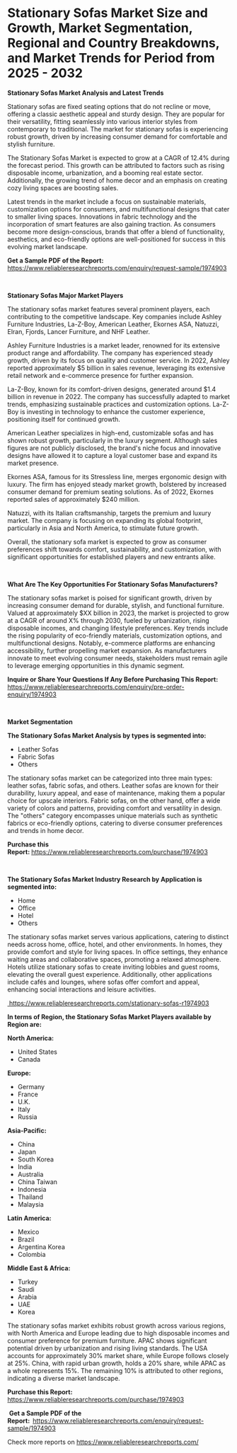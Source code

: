 <p><h1>Stationary Sofas Market Size and Growth, Market Segmentation, Regional and Country Breakdowns, and Market Trends for Period from 2025 -  2032</h1></p><p><strong>Stationary Sofas Market Analysis and Latest Trends</strong></p>
<p><p>Stationary sofas are fixed seating options that do not recline or move, offering a classic aesthetic appeal and sturdy design. They are popular for their versatility, fitting seamlessly into various interior styles from contemporary to traditional. The market for stationary sofas is experiencing robust growth, driven by increasing consumer demand for comfortable and stylish furniture. </p><p>The Stationary Sofas Market is expected to grow at a CAGR of 12.4% during the forecast period. This growth can be attributed to factors such as rising disposable income, urbanization, and a booming real estate sector. Additionally, the growing trend of home decor and an emphasis on creating cozy living spaces are boosting sales. </p><p>Latest trends in the market include a focus on sustainable materials, customization options for consumers, and multifunctional designs that cater to smaller living spaces. Innovations in fabric technology and the incorporation of smart features are also gaining traction. As consumers become more design-conscious, brands that offer a blend of functionality, aesthetics, and eco-friendly options are well-positioned for success in this evolving market landscape.</p></p>
<p><strong>Get a Sample PDF of the Report:&nbsp;</strong> <a href="https://www.reliableresearchreports.com/enquiry/request-sample/1974903?utm_campaign=2328&utm_medium=2&utm_source=Github&utm_content=ia&utm_term=08022025&utm_id=stationary-sofas">https://www.reliableresearchreports.com/enquiry/request-sample/1974903</a></p>
<p>&nbsp;</p>
<p><strong>Stationary Sofas Major Market Players</strong></p>
<p><p>The stationary sofas market features several prominent players, each contributing to the competitive landscape. Key companies include Ashley Furniture Industries, La-Z-Boy, American Leather, Ekornes ASA, Natuzzi, Elran, Fjords, Lancer Furniture, and NHF Leather.</p><p>Ashley Furniture Industries is a market leader, renowned for its extensive product range and affordability. The company has experienced steady growth, driven by its focus on quality and customer service. In 2022, Ashley reported approximately $5 billion in sales revenue, leveraging its extensive retail network and e-commerce presence for further expansion.</p><p>La-Z-Boy, known for its comfort-driven designs, generated around $1.4 billion in revenue in 2022. The company has successfully adapted to market trends, emphasizing sustainable practices and customization options. La-Z-Boy is investing in technology to enhance the customer experience, positioning itself for continued growth.</p><p>American Leather specializes in high-end, customizable sofas and has shown robust growth, particularly in the luxury segment. Although sales figures are not publicly disclosed, the brand's niche focus and innovative designs have allowed it to capture a loyal customer base and expand its market presence.</p><p>Ekornes ASA, famous for its Stressless line, merges ergonomic design with luxury. The firm has enjoyed steady market growth, bolstered by increased consumer demand for premium seating solutions. As of 2022, Ekornes reported sales of approximately $240 million.</p><p>Natuzzi, with its Italian craftsmanship, targets the premium and luxury market. The company is focusing on expanding its global footprint, particularly in Asia and North America, to stimulate future growth.</p><p>Overall, the stationary sofa market is expected to grow as consumer preferences shift towards comfort, sustainability, and customization, with significant opportunities for established players and new entrants alike.</p></p>
<p>&nbsp;</p>
<p><strong>What Are The Key Opportunities For Stationary Sofas Manufacturers?</strong></p>
<p><p>The stationary sofas market is poised for significant growth, driven by increasing consumer demand for durable, stylish, and functional furniture. Valued at approximately $XX billion in 2023, the market is projected to grow at a CAGR of around X% through 2030, fueled by urbanization, rising disposable incomes, and changing lifestyle preferences. Key trends include the rising popularity of eco-friendly materials, customization options, and multifunctional designs. Notably, e-commerce platforms are enhancing accessibility, further propelling market expansion. As manufacturers innovate to meet evolving consumer needs, stakeholders must remain agile to leverage emerging opportunities in this dynamic segment.</p></p>
<p><strong>Inquire or Share Your Questions If Any Before Purchasing This Report:</strong> <a href="https://www.reliableresearchreports.com/enquiry/pre-order-enquiry/1974903?utm_campaign=2328&utm_medium=2&utm_source=Github&utm_content=ia&utm_term=08022025&utm_id=stationary-sofas">https://www.reliableresearchreports.com/enquiry/pre-order-enquiry/1974903</a></p>
<p>&nbsp;</p>
<p><strong>Market Segmentation</strong></p>
<p><strong>The Stationary Sofas Market Analysis by types is segmented into:</strong></p>
<p><ul><li>Leather Sofas</li><li>Fabric Sofas</li><li>Others</li></ul></p>
<p><p>The stationary sofas market can be categorized into three main types: leather sofas, fabric sofas, and others. Leather sofas are known for their durability, luxury appeal, and ease of maintenance, making them a popular choice for upscale interiors. Fabric sofas, on the other hand, offer a wide variety of colors and patterns, providing comfort and versatility in design. The "others" category encompasses unique materials such as synthetic fabrics or eco-friendly options, catering to diverse consumer preferences and trends in home decor.</p></p>
<p><strong>Purchase this Report:&nbsp;</strong><a href="https://www.reliableresearchreports.com/purchase/1974903?utm_campaign=2328&utm_medium=2&utm_source=Github&utm_content=ia&utm_term=08022025&utm_id=stationary-sofas">https://www.reliableresearchreports.com/purchase/1974903</a></p>
<p>&nbsp;</p>
<p><strong>The Stationary Sofas Market Industry Research by Application is segmented into:</strong></p>
<p><ul><li>Home</li><li>Office</li><li>Hotel</li><li>Others</li></ul></p>
<p><p>The stationary sofas market serves various applications, catering to distinct needs across home, office, hotel, and other environments. In homes, they provide comfort and style for living spaces. In office settings, they enhance waiting areas and collaborative spaces, promoting a relaxed atmosphere. Hotels utilize stationary sofas to create inviting lobbies and guest rooms, elevating the overall guest experience. Additionally, other applications include cafés and lounges, where sofas offer comfort and appeal, enhancing social interactions and leisure activities.</p></p>
<p><a href="https://www.reliableresearchreports.com/stationary-sofas-r1974903?utm_campaign=2328&utm_medium=2&utm_source=Github&utm_content=ia&utm_term=08022025&utm_id=stationary-sofas">&nbsp;https://www.reliableresearchreports.com/stationary-sofas-r1974903</a></p>
<p><strong>In terms of Region, the Stationary Sofas Market Players available by Region are:</strong></p>
<p>
    <p> <strong> North America: </strong>
        <ul>
            <li>United States</li>
            <li>Canada</li>
        </ul>
        </p> 
    <p> <strong> Europe: </strong>
        <ul>
            <li>Germany</li>
            <li>France</li>
            <li>U.K.</li>
            <li>Italy</li>
            <li>Russia</li>
        </ul>
        </p> 
    <p> <strong> Asia-Pacific: </strong>
        <ul>
            <li>China</li>
            <li>Japan</li>
            <li>South Korea</li>
            <li>India</li>
            <li>Australia</li>
            <li>China Taiwan</li>
            <li>Indonesia</li>
            <li>Thailand</li>
            <li>Malaysia</li>
        </ul>
        </p> 
    <p> <strong> Latin America: </strong>
        <ul>
            <li>Mexico</li>
            <li>Brazil</li>
            <li>Argentina Korea</li>
            <li>Colombia</li>
        </ul>
        </p> 
    <p> <strong> Middle East & Africa: </strong>
        <ul>
            <li>Turkey</li>
            <li>Saudi</li>
            <li>Arabia</li>
            <li>UAE</li>
            <li>Korea</li>
        </ul>
    </p>
    </p>
<p><p>The stationary sofas market exhibits robust growth across various regions, with North America and Europe leading due to high disposable incomes and consumer preference for premium furniture. APAC shows significant potential driven by urbanization and rising living standards. The USA accounts for approximately 30% market share, while Europe follows closely at 25%. China, with rapid urban growth, holds a 20% share, while APAC as a whole represents 15%. The remaining 10% is attributed to other regions, indicating a diverse market landscape.</p></p>
<p><strong>Purchase this Report: </strong><a href="https://www.reliableresearchreports.com/purchase/1974903?utm_campaign=2328&utm_medium=2&utm_source=Github&utm_content=ia&utm_term=08022025&utm_id=stationary-sofas">https://www.reliableresearchreports.com/purchase/1974903</a></p>
<p>&nbsp;<strong>Get a Sample PDF of the Report:&nbsp;&nbsp;</strong><a href="https://www.reliableresearchreports.com/enquiry/request-sample/1974903?utm_campaign=2328&utm_medium=2&utm_source=Github&utm_content=ia&utm_term=08022025&utm_id=stationary-sofas">https://www.reliableresearchreports.com/enquiry/request-sample/1974903</a></p>
<p><strong></strong></p>
<p>Check more reports on <a href="https://www.reliableresearchreports.com/?utm_campaign=2328&utm_medium=2&utm_source=Github&utm_content=ia&utm_term=08022025&utm_id=stationary-sofas">https://www.reliableresearchreports.com/</a></p>